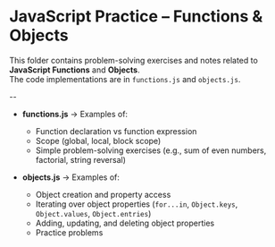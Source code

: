 # JavaScript Practice – Functions & Objects

This folder contains problem-solving exercises and notes related to **JavaScript Functions** and **Objects**.  
The code implementations are in `functions.js` and `objects.js`.

--
- **functions.js** → Examples of:
  - Function declaration vs function expression
  - Scope (global, local, block scope)
  - Simple problem-solving exercises (e.g., sum of even numbers, factorial, string reversal)

- **objects.js** → Examples of:
  - Object creation and property access
  - Iterating over object properties (`for...in`, `Object.keys`, `Object.values`, `Object.entries`)
  - Adding, updating, and deleting object properties
  - Practice problems 
